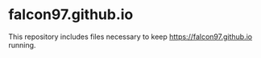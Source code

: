 # falcon97.github.io

This repository includes files necessary to keep https://falcon97.github.io running.
